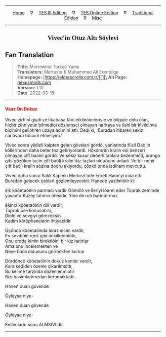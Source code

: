 
---

<!-- Jekyll Page Links -->

<center>
<a href="../../../../../index.html">Home</a>
&emsp;&nabla;&emsp;
<a href="../../../../index-tes3.html">TES:III Edition</a>
&emsp;&nabla;&emsp;
<a href="../../../../index-teso.html">TES:Online Edition</a>
&emsp;&nabla;&emsp;
<a href="../../../../index-traditional.html">Traditional Edition</a>
&emsp;&nabla;&emsp;
<a href="../../../../index-misc.html">Misc</a>
</center>

<!-- Markdown Body Below: -->

---

<center>
<h2><span style="font-family:Georgia">Vivec'in Otuz Altı Söylevi</span></h2>
</center>

## Fan Translation

> __Title:__ Morrowind Türkçe Yama\
> __Translators:__ Mertusta & Muhammed Ali Erenbilge\
> __Homepage:__ [https://elderscrolls.com.tr/][1]\
> __Alt Page:__ [nexusmods.com][2]\
> __Version:__ 1.10\
> __Date:__ 2022-03-15

[1]: https://elderscrolls.com.tr/
[2]: https://www.nexusmods.com/morrowind/mods/49502

---

#### <span style="color:red">Vaaz On Dokuz</span>

Vivec zìrhìnì giydi ve tìkabasa fâni etkileóimleriyle ve bilgiyle dolu olan, hiçbir zihniyetin bilmediòi dôzlemsel olmayan haritaya ve ilahi bir kìvìlcìmla biçimini geliótiren uzaya adìmìnì attì. Dedi ki, 'Buradan itibaren sekiz canavara hôcum etmeliyim.'

Vivec sonra yìldìzlì kalpten gelen gôveleri gördô, yanlarìnda Kìzìl Daò'ìn kôllerinden daha beter toz getiriyorlardì. Hôkômran kralìn eói benzeri olmayan çift baóìnì gördô. Ve sekiz kusur deòerli taólara bezenmióti, pranga gibi gözôken tacìn çift baólì kralìn ikiz taçlarì olduòunu anladì. Ve bir nehir çift baólì kralìn aòzìna doòru akìyordu, çônkô onda izdiham mevcuttu.

Vivec daha sonra Saklì Kapìnìn Merkezi'nde Eòreti Hane'yi inóa etti. Buradan gelecek çaòlarì gözlemleyecekti. Hanede yazìlmìótìr ki:

êlk köóetaóìnìn parmaòì vardìr
Gömôlô ve ileriyi ióaret eder
Toprak zeminde yavaótìr
Kuzey tahmin ötesidir,
Yine de ruh barìndìrmaz

êkinci köóetaóìnìn dili vardìr,\
Toprak bile konuóabilir,\
Dinle ve sevgiyi göreceksin\
Kadim kôtôphanelerin ihtiyacìdìr

Üçôncô köóetaóìnda biraz sicim vardìr,\
En sevdiòin renk gibi óekillenmiótir,\
Onu orada kimin bìraktìòìnì bir kìz hatìrlar\
Ama onu incelemekten ve\
Neye baòlì olduòunu görmekten korkar

Dördôncô köóetaóìnìn dokuz kemiòi vardìr,\
Kara kediden özenle çìkarìlmìótìr,\
Bu kelime tarzìnda dôzenlenmiótir\
Bizi hasìmlarìmìzdan korumaktadìr.

Hanen óuan gôvende

Öyleyse niye-

Hanen óuan gôvende

Öyleyse niye-

Kelâmlarìn sonu ALMSIVI'dir.

---
